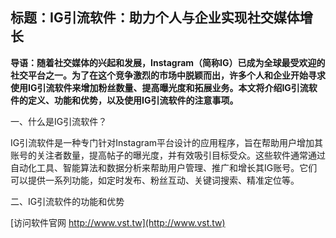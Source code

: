 ## **标题：IG引流软件：助力个人与企业实现社交媒体增长**

**导语：随着社交媒体的兴起和发展，Instagram（简称IG）已成为全球最受欢迎的社交平台之一。为了在这个竞争激烈的市场中脱颖而出，许多个人和企业开始寻求使用IG引流软件来增加粉丝数量、提高曝光度和拓展业务。本文将介绍IG引流软件的定义、功能和优势，以及使用IG引流软件的注意事项。**

一、什么是IG引流软件？

IG引流软件是一种专门针对Instagram平台设计的应用程序，旨在帮助用户增加其账号的关注者数量，提高帖子的曝光度，并有效吸引目标受众。这些软件通常通过自动化工具、智能算法和数据分析来帮助用户管理、推广和增长其IG账号。它们可以提供一系列功能，如定时发布、粉丝互动、关键词搜索、精准定位等。

二、IG引流软件的功能和优势


[访问软件官网 http://www.vst.tw](http://www.vst.tw)
